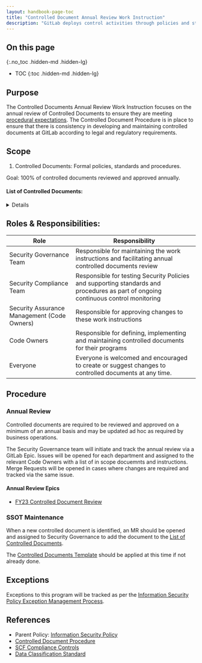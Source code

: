 ```yaml
---
layout: handbook-page-toc
title: "Controlled Document Annual Review Work Instruction"
description: "GitLab deploys control activities through policies and standards that establish what is expected and procedures that put policies and standards into action."
---
```


## On this page
{:.no_toc .hidden-md .hidden-lg}

- TOC
{:toc .hidden-md .hidden-lg}

## Purpose

The Controlled Documents Annual Review Work Instruction focuses on the annual review of Controlled Documents to ensure they are meeting [procedural expectations](https://about.gitlab.com/handbook/security/controlled-document-procedure.html). The Controlled Document Procedure is in place to ensure that there is consistency in developing and maintaining controlled documents at GitLab according to legal and regulatory requirements.


## Scope

1. Controlled Documents: Formal policies, standards and procedures.

Goal: 100% of controlled documents reviewed and approved annually.

#### List of Controlled Documents:

<details markdown="1">

| Document Name | Description | URL | Code Owners |
| :----: | :--------------------------------------: | :----: |:----:  |
| Acceptable Use Policy | Specifies requirements related to the use of GitLab computing resources and data assets by GitLab team members so as to protect our customers, team members, contractors, company, and other partners from harm caused by both deliberate and inadvertent misuse. | https://about.gitlab.com/handbook/people-group/acceptable-use-policy/ | Security, Legal and PeopleOps |
| Access Management Policy | Specifies Centralized access management ensuring that the authorized GitLab team-members have access to the correct data and systems at the correct level. | https://about.gitlab.com/handbook/security/access-management-policy.html | Security Assurance Management |
| Access Review Guidelines | Defines the importance of the User access review process as an important control activity required for internal and external IT audits, helping to minimize threats, and provide assurance of who has access to what. | https://about.gitlab.com/handbook/security/security-assurance/security-compliance/access-reviews.html | Security Compliance Team |
| Audit Logging Policy | Ensures the proper operation and security of critical information system activity. | https://about.gitlab.com/handbook/security/audit-logging-policy.html | Security Assurance Management |
| Backup Policy | Documents that our production databases are taken every 24 hours with continuous incremental data (at 60 sec intervals). | https://about.gitlab.com/handbook/engineering/infrastructure/production/#backups | Infrastructure Management Team |
| Backup Recovery Testing | Documentation implementing a backup testing pipeline to detect whether or not the backup is actually restorable and in good shape. | https://gitlab.com/gitlab-com/gl-infra/gitlab-restore/postgres-gprd/blob/master/README.md | Infrastructure Management Team |
| Business Continuity Plan | Documentation of our overall organizational program for achieving continuity of operations for business functions. Continuity planning addresses both information system restoration and implementation of alternative business processes when systems are compromised. | https://about.gitlab.com/handbook/business-technology/gitlab-business-continuity-plan/ | Information Technology Team |
| Business Impact Analysis (BIA) | Documents how we identify and prioritize system components by correlating them to mission critical processes that support the functioning of GitLab. | https://about.gitlab.com/handbook/security/security-assurance/security-risk/storm-program/business-impact-analysis.html | Security Risk Team |
| Change Management Policy | Specifies requirements to manage changes in the operational environment with the aim of doing so (in order of highest to lowest priority) safely, effectively and efficiently. | https://about.gitlab.com/handbook/engineering/infrastructure/change-management/ | Infrastructure Management Team |
| Controlled Document Procedure | Deploying control activities through policies and standards that establish what is expected and procedures that put policies and standards into action ensuring there is consistency in developing and maintaining controlled documents at GitLab utilizing a hierarchal approach for managing legal and regulatory requirements. | https://about.gitlab.com/handbook/security/controlled-document-procedure.html | Security Assurance Management |
| Cryptographic Standard | The Cryptography Standard defines approved cryptographic algorithms, settings, and cryptographic modules for the purposes of encrypting data at rest or in transit within the various systems and subsystems used by the GitLab product. | [https://about.gitlab.com/handbook/security/cryptographic-standard.html](https://about.gitlab.com/handbook/security/cryptographic-standard.html) | Security Management |
| Data Classification Standard | Defines data categories and provides a matrix of security and privacy controls for the purposes of determining the level of protection to be applied to GitLab data throughout its lifecycle. | https://about.gitlab.com/handbook/security/data-classification-standard.html | Security Assurance Management |
| Data Protection Impact Assessment (DPIA) Policy | Ensures that our use of personal data is fully understood, that risks to the rights and freedoms of individuals resulting from the processing of personal data are carefully examined and that all appropriate measures are put in place to protect these rights throughout the lifecycle of the processing. DPIAs, in conjunction with the associated forms and guidance, should be used to ensure that our obligations and policies in this area are met. | https://about.gitlab.com/handbook/legal/privacy/dpia-policy/| Security Management |
| Data Management Standard | This standard documents how the data team delivers results that matter securing our data. | https://about.gitlab.com/handbook/business-technology/data-team/data-management/ | Data Team Management |
| Data Platform Guidelines | This document identifies our guidelines for the data flow diagram, system tiers and access. | https://about.gitlab.com/handbook/business-technology/data-team/platform/ | Data Team Management |
| Database Disaster Recovery | Documents our disaster recovery for databases. | https://about.gitlab.com/handbook/engineering/infrastructure/database/disaster_recovery.html | Infrastructure Management Team |
| Disaster Recovery | Documents our disaster recovery. | https://gitlab.com/gitlab-com/gl-infra/readiness/-/blob/master/library/disaster-recovery/index.md |  Infrastructure Management Team |
| Encryption Policy | Documents the encryption process in which data is securely encoded at rest and in transit to remain hidden from or inaccessible to unauthorized users to better protect private, proprietary and sensitive data and enhance the security of communication between client applications and servers. | https://about.gitlab.com/handbook/security/threat-management/vulnerability-management/encryption-policy.html | Security Assurance Management |
| EndPoint Management | GitLab utilizes centralized laptop management for company-issued laptops. | https://about.gitlab.com/handbook/business-technology/team-member-enablement/onboarding-access-requests/endpoint-management/ | Business Technology Management |
| GCF Security Control Procedure | GCF Security Controls identified that need to be implemented by the security compliance team for compliance or regulatory reasons, these controls follow an established process in order to make that implementation successful. | https://about.gitlab.com/handbook/security/security-assurance/security-compliance/security-control-lifecycle.html | Security Compliance Management |
| GitLab Password Procedure | Passwords are one of the primary mechanisms that protect GitLab information systems and other resources from unauthorized use. Constructing secure passwords and ensuring proper password management is essential. GitLab's password guidelines are based, in part, on the recommendations by NIST 800-63B. | https://about.gitlab.com/handbook/security/#gitlab-password-policy-guidelines | Security Assurance Management |
| GitLab Terms of Service | Documents the terms of service when using GitLab | https://about.gitlab.com/terms/ | GitLab Legal |
| Information Security Management System (ISMS) | Documents the boundaries and objectives of GitLab's ISMS | https://about.gitlab.com/handbook/security/ISMS.html | Security Assurance Management |
| IT Help Team Policy and Standards | Documents IT Support responsibilities for onboarding and managing company assets. | https://about.gitlab.com/handbook/business-ops/employee-enablement/it-help/ | Business Technology Management |
| IT Ops Policy and Standards | Documents IT Operations responsibilities for onboarding and managing company assets. | https://about.gitlab.com/handbook/business-ops/employee-enablement/it-ops-team/ | Business Technology Management |
| Off-boarding Policy Guidelines | Documents off-boarding step by step process that covers all the steps necessary to successfully part ways with an employee following their resignation or termination. When done well, a clear offboarding process ensures a smooth transition for both the company and the departing employee. | https://about.gitlab.com/handbook/offboarding/offboarding_guidelines/ | People Operations Management |
| Penetration Testing Policy | Document determines whether or not defensive measures employed on the system are strong enough to prevent security breaches. Penetration test reports also suggest the countermeasures that can be taken to reduce the risk of the system being attacked. | https://about.gitlab.com/handbook/security/penetration-testing-policy.html | Security Assurance Management |
| People Policies | These policies document the benefits, procedures, and requirements of the company. | https://about.gitlab.com/handbook/people-policies/ | People Management |
| Production Architecture | The GitLab.com core infrastructure is primarily hosted in Google Cloud Platform's (GCP) us-east1 region (see Regions and Zones)—and we use GCP iconography in our diagrams to represent GCP resources. We do have dependencies on other cloud providers for separate functions. Some of the dependencies are legacy fragments from our migration from Azure, and others are deliberate to separate concerns in the event of cloud provider service disruption.   This document does not cover servers that are not integral to the public facing operations of GitLab.com. | https://about.gitlab.com/handbook/engineering/infrastructure/production/architecture/ | Infrastructure Management Team |
| Records Retention & Disposal Policy | Documents the specific retention and secure disposal requirements for critical GitLab records. | https://about.gitlab.com/handbook/security/records-retention-deletion.html | Security Risk Management |
| Security Operational Risk Management | The Information Security Risk Management Program performs risk analysis of information resources that store, process or transmit an organization's data. The purpose of the Security Operational Risk Management (“StORM”) program at GitLab is to identify, track, and treat security operational risks in support of GitLab's organization-wide objectives. The Security Risk team utilizes the procedures below to ensure that security risks that may impact GitLab's ability to achieve its customer commitments and operational objectives are effectively identified and treated. | https://about.gitlab.com/handbook/security/security-assurance/security-risk/storm-program/ | Security Risk Management |
| Security Compliance Observation Management Procedure | Defines the risks identified at the information system or business process levels and how to track them. | https://about.gitlab.com/handbook/security/security-assurance/security-compliance/observation-remediation-procedure.html | Security Compliance Management |
| Security Incident Communications Plan | Documents the communication response plan to map out the who, what, when, and how of GitLab in notifying and engaging with internal stakeholders and external customers on security incidents. This plan of action covers the strategy and approach for security events which have a ‘high’ or greater impact as outlined in GitLab’s risk scoring matrix. | https://about.gitlab.com/handbook/security/security-operations/sirt/security-incident-communication-plan.html | Security Management |
| Security Incident Response Guide | Documents the responsibilities of all GitLab team members when responding to or reporting security incidents. | https://about.gitlab.com/handbook/security/security-operations/sirt/sec-incident-response.html | Security Management |
| Security Operations On-Call Guide (Major Incidents) | Documents how the Security Operations Team (SecOps) is collectively on-call 24/7/365, split into 12-hour shifts Monday to Friday and 48-hour coverage Saturday and Sunday. | https://about.gitlab.com/handbook/security/secops-oncall.html#major-incident-response-workflow | Security Assurance Management |
| Security Trainings Procedure | Describes the security awareness training program that provides ongoing training to GitLab team members that enhances knowledge and identification of cybersecurity threats, vulnerabilities, and attacks. | https://about.gitlab.com/handbook/security/security-assurance/governance/sec-training.html | Security Assurance Management |
| Third Party Risk Management | Documents the process in order to minimize the risk associated with third party applications and services. The Security Risk Team performs security reviews on new and renewing third party vendors that are requested through the procurement process. | https://about.gitlab.com/handbook/security/security-assurance/security-risk/third-party-risk-management.html | Security Risk Management |
| Vulnerability Management Policy | Documents the recurring process of identifying, classifying, prioritizing, mitigating, and remediating vulnerabilities. This overview will focus on infrastructure vulnerabilities and the operational vulnerability management process designed to provide insight into our environments, leverage GitLab for vulnerability workflows, promote healthy patch management among other preventative best-practices, and remediate risk; all with the end goal to better secure our environments. | https://about.gitlab.com/handbook/security/threat-management/vulnerability-management/#vulnerability-management-overview | Security Assurance Management |

</details>


## Roles & Responsibilities:

| Role  | Responsibility |
|-----------|-----------|
| Security Governance Team | Responsible for maintaining the work instructions and facilitating annual controlled documents review |
| Security Compliance Team | Responsible for testing Security Policies and supporting standards and procedures as part of ongoing continuous control monitoring |
| Security Assurance Management (Code Owners) | Responsible for approving changes to these work instructions |
| Code Owners | Responsible for defining, implementing and maintaining controlled documents for their programs |
| Everyone |  Everyone is welcomed and encouraged to create or suggest changes to controlled documents at any time.

## Procedure

### Annual Review
Controlled documents are required to be reviewed and approved on a minimum of an annual basis and may be updated ad hoc as required by business operations.

The Security Governance team will initiate and track the annual review via a GitLab Epic. Issues will be opened for each department and assigned to the relevant Code Owners with a list of in scope docuemnts and instructions. Merge Requests will be opened in cases where changes are required and tracked via the same issue.

#### Annual Review Epics
- [FY23 Controlled Document Review](https://gitlab.com/groups/gitlab-com/gl-security/security-assurance/governance/-/epics/7)

### SSOT Maintenance
When a new controlled document is identified, an MR should be opened and assigned to Security Governance to add the document to the [List of Controlled Documents](https://about.gitlab.com/handbook/security/controlled-document-program.html#list-of-controlled-documents).

The [Controlled Documents Template](https://gitlab.com/gitlab-com/gl-security/security-assurance/governance/security-governance/-/blob/master/runbooks/controlled%20documents%20template.md) should be applied at this time if not already done.

## Exceptions
Exceptions to this program will be tracked as per the [Information Security Policy Exception Management Process](/handbook/security/#information-security-policy-exception-management-process).

## References
* Parent Policy: [Information Security Policy](/handbook/security/)
* [Controlled Document Procedure](https://about.gitlab.com/handbook/security/controlled-document-procedure.html)
* [SCF Compliance Controls](/handbook/security/security-assurance/security-compliance/guidance/compliance.html)
* [Data Classification Standard](/handbook/security/data-classification-standard.html)
